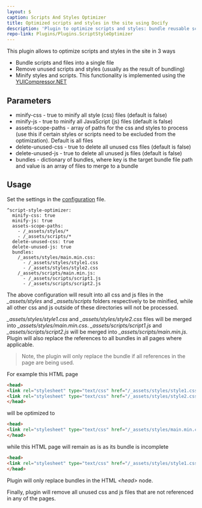 ```yaml
---
layout: $
caption: Scripts And Styles Optimizer
title: Optimized scripts and styles in the site using Docify
description: 'Plugin to optimize scripts and styles: bundle reusable scripts and styles, remove unused files and minify'
repo-link: Plugins/Plugins.ScriptStyleOptimizer
---
```

This plugin allows to optimize scripts and styles in the site in 3 ways

* Bundle scripts and files into a single file
* Remove unused scripts and styles (usually as the result of bundling)
* Minify styles and scripts. This functionality is implemented using the [YUICompressor.NET](https://www.nuget.org/packages/YUICompressor.NET/)

## Parameters

* minify-css - true to minify all style (css) files (default is false)
* minify-js - true to minify all JavaScript (js) files (default is false)
* assets-scope-paths - array of paths for the css and styles to process (use this if certain styles or scripts need to be excluded from the optimization). Default is all files
* delete-unused-css - true to delete all unused css files (default is false)
* delete-unused-js - true to delete all unused js files (default is false)
* bundles - dictionary of bundles, where key is the target bundle file path and value is an array of files to merge to a bundle

## Usage

Set the settings in the [configuration](/configuration/) file.

~~~
^script-style-optimizer:
  minify-css: true
  minify-js: true
  assets-scope-paths:
    - /_assets/styles/*
    - /_assets/scripts/*
  delete-unused-css: true
  delete-unused-js: true
  bundles:
    /_assets/styles/main.min.css:
      - /_assets/styles/style1.css
      - /_assets/styles/style2.css
    /_assets/scripts/main.min.js:
      - /_assets/scripts/script1.js
      - /_assets/scripts/script2.js
~~~

The above configuration will result into all css and js files in the *_assets/styles* and *_assets/scripts* folders respectively to be minified, while all other css and js outside of these directories will not be processed. 

*_assets/styles/style1.css* and *_assets/styles/style2.css* files will be merged into *_assets/styles/main.min.css*. *_assets/scripts/script1.js* and *_assets/scripts/script2.js* will be merged into *_assets/scripts/main.min.js*. Plugin will also replace the references to all bundles in all pages where applicable.

> Note, the plugin will only replace the bundle if all references in the page are being used.

For example this HTML page

~~~ html jagged
<head>
<link rel="stylesheet" type="text/css" href="/_assets/styles/style1.css" />
<link rel="stylesheet" type="text/css" href="/_assets/styles/style2.css" />
</head>
~~~

will be optimized to

~~~ html jagged
<head>
<link rel="stylesheet" type="text/css" href="/_assets/styles/main.min.css" />
</head>
~~~

while this HTML page will remain as is as its bundle is incomplete

~~~ html jagged
<head>
<link rel="stylesheet" type="text/css" href="/_assets/styles/style1.css" />
</head>
~~~

Plugin will only replace bundles in the HTML *\<head>* node.

Finally, plugin will remove all unused css and js files that are not referenced in any of the pages.